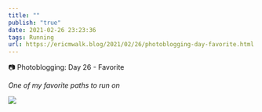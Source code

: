 ```yaml
---
title: ""
publish: "true"
date: 2021-02-26 23:23:36
tags: Running
url: https://ericmwalk.blog/2021/02/26/photoblogging-day-favorite.html
---
```


📷 Photoblogging: Day 26 - Favorite

*One of my favorite paths to run on*


![](https://ericmwalk.blog/uploads/2021/553759886e.jpg)